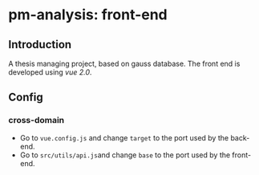# pm-analysis: front-end

## Introduction
A thesis managing project, based on gauss database. The front end is developed using _vue 2.0_.

## Config
### cross-domain
- Go to ```vue.config.js``` and change ```target``` to the port used by the back-end. 
- Go to ```src/utils/api.js```and change ```base``` to the port used by the front-end.
